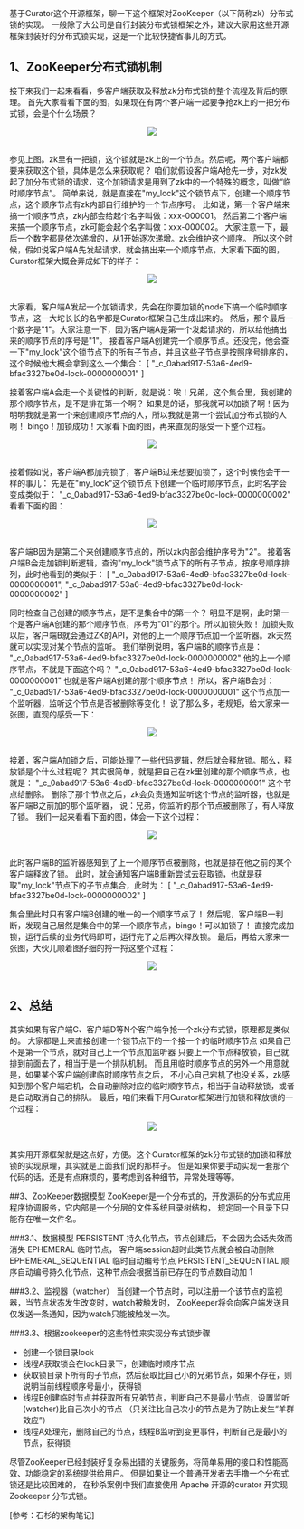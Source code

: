 基于Curator这个开源框架，聊一下这个框架对ZooKeeper（以下简称zk）分布式锁的实现。
一般除了大公司是自行封装分布式锁框架之外，建议大家用这些开源框架封装好的分布式锁实现，这是一个比较快捷省事儿的方式。


## 1、ZooKeeper分布式锁机制

接下来我们一起来看看，多客户端获取及释放zk分布式锁的整个流程及背后的原理。
首先大家看看下面的图，如果现在有两个客户端一起要争抢zk上的一把分布式锁，会是个什么场景？
<div align="center"> <img src="../../pics/zookeeper分布式锁1.png"/> </div><br>

参见上图。zk里有一把锁，这个锁就是zk上的一个节点。然后呢，两个客户端都要来获取这个锁，具体是怎么来获取呢？
咱们就假设客户端A抢先一步，对zk发起了加分布式锁的请求，这个加锁请求是用到了zk中的一个特殊的概念，叫做“临时顺序节点”。
简单来说，就是直接在"my_lock"这个锁节点下，创建一个顺序节点，这个顺序节点有zk内部自行维护的一个节点序号。
比如说，第一个客户端来搞一个顺序节点，zk内部会给起个名字叫做：xxx-000001。
然后第二个客户端来搞一个顺序节点，zk可能会起个名字叫做：xxx-000002。
大家注意一下，最后一个数字都是依次递增的，从1开始逐次递增。zk会维护这个顺序。
所以这个时候，假如说客户端A先发起请求，就会搞出来一个顺序节点，大家看下面的图，Curator框架大概会弄成如下的样子：
<div align="center"> <img src="../../pics/zookeeper分布式锁2.png"/> </div><br>

大家看，客户端A发起一个加锁请求，先会在你要加锁的node下搞一个临时顺序节点，这一大坨长长的名字都是Curator框架自己生成出来的。
然后，那个最后一个数字是"1"。大家注意一下，因为客户端A是第一个发起请求的，所以给他搞出来的顺序节点的序号是"1"。
接着客户端A创建完一个顺序节点。还没完，他会查一下"my_lock"这个锁节点下的所有子节点，并且这些子节点是按照序号排序的，
这个时候他大概会拿到这么一个集合：
[
"_c_0abad917-53a6-4ed9-bfac3327be0d-lock-0000000001"
]

接着客户端A会走一个关键性的判断，就是说：唉！兄弟，这个集合里，我创建的那个顺序节点，是不是排在第一个啊？
如果是的话，那我就可以加锁了啊！因为明明我就是第一个来创建顺序节点的人，所以我就是第一个尝试加分布式锁的人啊！
bingo！加锁成功！大家看下面的图，再来直观的感受一下整个过程。
<div align="center"> <img src="../../pics/zookeeper分布式锁3.png"/> </div><br>

接着假如说，客户端A都加完锁了，客户端B过来想要加锁了，这个时候他会干一样的事儿：
先是在"my_lock"这个锁节点下创建一个临时顺序节点，此时名字会变成类似于：
"_c_0abad917-53a6-4ed9-bfac3327be0d-lock-0000000002"
看看下面的图：
<div align="center"> <img src="../../pics/zookeeper分布式锁4.png"/> </div><br>

客户端B因为是第二个来创建顺序节点的，所以zk内部会维护序号为"2"。
接着客户端B会走加锁判断逻辑，查询"my_lock"锁节点下的所有子节点，按序号顺序排列，此时他看到的类似于：
[
"_c_0abad917-53a6-4ed9-bfac3327be0d-lock-0000000001",
"_c_0abad917-53a6-4ed9-bfac3327be0d-lock-0000000002"
]

同时检查自己创建的顺序节点，是不是集合中的第一个？
明显不是啊，此时第一个是客户端A创建的那个顺序节点，序号为"01"的那个。所以加锁失败！
加锁失败以后，客户端B就会通过ZK的API，对他的上一个顺序节点加一个监听器。zk天然就可以实现对某个节点的监听。
我们举例说明，客户端B的顺序节点是：
"_c_0abad917-53a6-4ed9-bfac3327be0d-lock-0000000002"
他的上一个顺序节点，不就是下面这个吗？
"_c_0abad917-53a6-4ed9-bfac3327be0d-lock-0000000001"
也就是客户端A创建的那个顺序节点！
所以，客户端B会对：
"_c_0abad917-53a6-4ed9-bfac3327be0d-lock-0000000001"
这个节点加一个监听器，监听这个节点是否被删除等变化！
说了那么多，老规矩，给大家来一张图，直观的感受一下：
<div align="center"> <img src="../../pics/zookeeper分布式锁5.png"/> </div><br>

接着，客户端A加锁之后，可能处理了一些代码逻辑，然后就会释放锁。那么，释放锁是个什么过程呢？
其实很简单，就是把自己在zk里创建的那个顺序节点，也就是：
"_c_0abad917-53a6-4ed9-bfac3327be0d-lock-0000000001"
这个节点给删除。
删除了那个节点之后，zk会负责通知监听这个节点的监听器，也就是客户端B之前加的那个监听器，
说：兄弟，你监听的那个节点被删除了，有人释放了锁。
我们一起来看看下面的图，体会一下这个过程：
<div align="center"> <img src="../../pics/zookeeper分布式锁6.png"/> </div><br>

此时客户端B的监听器感知到了上一个顺序节点被删除，也就是排在他之前的某个客户端释放了锁。
此时，就会通知客户端B重新尝试去获取锁，也就是获取"my_lock"节点下的子节点集合，此时为：
[
"_c_0abad917-53a6-4ed9-bfac3327be0d-lock-0000000002"
]

集合里此时只有客户端B创建的唯一的一个顺序节点了！
然后呢，客户端B一判断，发现自己居然是集合中的第一个顺序节点，bingo！可以加锁了！
直接完成加锁，运行后续的业务代码即可，运行完了之后再次释放锁。
最后，再给大家来一张图，大伙儿顺着图仔细的捋一捋这整个过程：
<div align="center"> <img src="../../pics/zookeeper分布式锁7.png"/> </div><br>


## 2、总结

其实如果有客户端C、客户端D等N个客户端争抢一个zk分布式锁，原理都是类似的。
大家都是上来直接创建一个锁节点下的一个接一个的临时顺序节点
如果自己不是第一个节点，就对自己上一个节点加监听器
只要上一个节点释放锁，自己就排到前面去了，相当于是一个排队机制。
而且用临时顺序节点的另外一个用意就是，如果某个客户端创建临时顺序节点之后，
不小心自己宕机了也没关系，zk感知到那个客户端宕机，会自动删除对应的临时顺序节点，相当于自动释放锁，或者是自动取消自己的排队。
最后，咱们来看下用Curator框架进行加锁和释放锁的一个过程：
<div align="center"> <img src="../../pics/zookeeper分布式锁8.png"/> </div><br>

其实用开源框架就是这点好，方便。这个Curator框架的zk分布式锁的加锁和释放锁的实现原理，其实就是上面我们说的那样子。
但是如果你要手动实现一套那个代码的话。还是有点麻烦的，要考虑到各种细节，异常处理等等。


##3、ZooKeeper数据模型
ZooKeeper是一个分布式的，开放源码的分布式应用程序协调服务，它内部是一个分层的文件系统目录树结构，
规定同一个目录下只能存在唯一文件名。


###3.1、数据模型
PERSISTENT 持久化节点，节点创建后，不会因为会话失效而消失
EPHEMERAL 临时节点， 客户端session超时此类节点就会被自动删除
EPHEMERAL_SEQUENTIAL 临时自动编号节点
PERSISTENT_SEQUENTIAL 顺序自动编号持久化节点，这种节点会根据当前已存在的节点数自动加 1

###3.2、监视器（watcher）
当创建一个节点时，可以注册一个该节点的监视器，当节点状态发生改变时，watch被触发时，
ZooKeeper将会向客户端发送且仅发送一条通知，因为watch只能被触发一次。

###3.3、根据zookeeper的这些特性来实现分布式锁步骤
- 创建一个锁目录lock
- 线程A获取锁会在lock目录下，创建临时顺序节点
- 获取锁目录下所有的子节点，然后获取比自己小的兄弟节点，如果不存在，则说明当前线程顺序号最小，获得锁
- 线程B创建临时节点并获取所有兄弟节点，判断自己不是最小节点，设置监听(watcher)比自己次小的节点
（只关注比自己次小的节点是为了防止发生“羊群效应”）
- 线程A处理完，删除自己的节点，线程B监听到变更事件，判断自己是最小的节点，获得锁

尽管ZooKeeper已经封装好复杂易出错的关键服务，将简单易用的接口和性能高效、功能稳定的系统提供给用户。
但是如果让一个普通开发者去手撸一个分布式锁还是比较困难的，
在秒杀案例中我们直接使用 Apache 开源的curator 开实现 Zookeeper 分布式锁。

[参考：石杉的架构笔记]